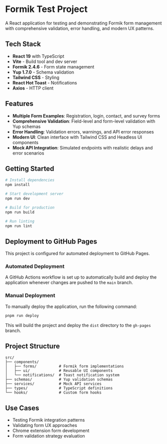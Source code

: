 # Formik Test Project

A React application for testing and demonstrating Formik form management with comprehensive validation, error handling, and modern UX patterns.

## Tech Stack

- **React 19** with TypeScript
- **Vite** - Build tool and dev server
- **Formik 2.4.6** - Form state management
- **Yup 1.7.0** - Schema validation
- **Tailwind CSS** - Styling
- **React Hot Toast** - Notifications
- **Axios** - HTTP client

## Features

- **Multiple Form Examples**: Registration, login, contact, and survey forms
- **Comprehensive Validation**: Field-level and form-level validation with Yup schemas
- **Error Handling**: Validation errors, warnings, and API error responses
- **Modern UI**: Clean interface with Tailwind CSS and Headless UI components
- **Mock API Integration**: Simulated endpoints with realistic delays and error scenarios

## Getting Started

```bash
# Install dependencies
npm install

# Start development server
npm run dev

# Build for production
npm run build

# Run linting
npm run lint
```

## Deployment to GitHub Pages

This project is configured for automated deployment to GitHub Pages.

### Automated Deployment

A GitHub Actions workflow is set up to automatically build and deploy the application whenever changes are pushed to the `main` branch.

### Manual Deployment

To manually deploy the application, run the following command:

```bash
pnpm run deploy
```

This will build the project and deploy the `dist` directory to the `gh-pages` branch.

## Project Structure

```
src/
├── components/
│   ├── forms/          # Formik form implementations
│   ├── ui/             # Reusable UI components
│   └── notifications/  # Toast notification system
├── schemas/            # Yup validation schemas
├── services/           # Mock API services
├── types/              # TypeScript definitions
└── hooks/              # Custom form hooks
```

## Use Cases

- Testing Formik integration patterns
- Validating form UX approaches
- Chrome extension form development
- Form validation strategy evaluation
